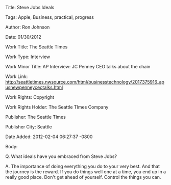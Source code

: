 Title:  Steve Jobs Ideals

Tags:   Apple, Business, practical, progress

Author: Ron Johnson

Date:   01/30/2012

Work Title: The Seattle Times

Work Type: Interview

Work Minor Title: AP Interview: JC Penney CEO talks about the chain

Work Link: http://seattletimes.nwsource.com/html/businesstechnology/2017375916_apusnewpenneyceotalks.html

Work Rights: Copyright

Work Rights Holder: The Seattle TImes Company

Publisher: The Seattle Times

Publisher City: Seattle

Date Added: 2012-02-04 06:27:37 -0800

Body: 

Q. What ideals have you embraced from Steve Jobs? 

A. The importance of doing everything you do to your very best. And that the journey is the reward. If you do things well one at a time, you end up in a really good place. Don't get ahead of yourself. Control the things you can.
